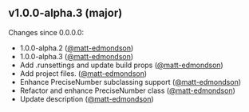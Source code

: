 ## v1.0.0-alpha.3 (major)

Changes since 0.0.0.0:

- 1.0.0-alpha.2 ([@matt-edmondson](https://github.com/matt-edmondson))
- 1.0.0-alpha.3 ([@matt-edmondson](https://github.com/matt-edmondson))
- Add .runsettings and update build props ([@matt-edmondson](https://github.com/matt-edmondson))
- Add project files. ([@matt-edmondson](https://github.com/matt-edmondson))
- Enhance PreciseNumber subclassing support ([@matt-edmondson](https://github.com/matt-edmondson))
- Refactor and enhance PreciseNumber class ([@matt-edmondson](https://github.com/matt-edmondson))
- Update description ([@matt-edmondson](https://github.com/matt-edmondson))


